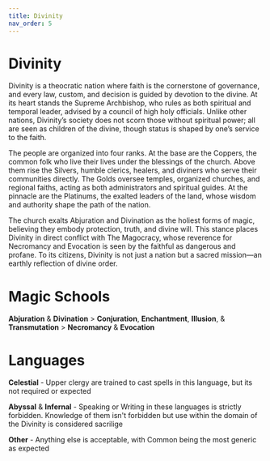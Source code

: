 ```yaml
---
title: Divinity
nav_order: 5
---
```


# Divinity

Divinity is a theocratic nation where faith is the cornerstone of governance, and every law, custom, and decision is guided by devotion to the divine. At its heart stands the Supreme Archbishop, who rules as both spiritual and temporal leader, advised by a council of high holy officials. Unlike other nations, Divinity’s society does not scorn those without spiritual power; all are seen as children of the divine, though status is shaped by one’s service to the faith.

The people are organized into four ranks. At the base are the Coppers, the common folk who live their lives under the blessings of the church. Above them rise the Silvers, humble clerics, healers, and diviners who serve their communities directly. The Golds oversee temples, organized churches, and regional faiths, acting as both administrators and spiritual guides. At the pinnacle are the Platinums, the exalted leaders of the land, whose wisdom and authority shape the path of the nation.

The church exalts Abjuration and Divination as the holiest forms of magic, believing they embody protection, truth, and divine will. This stance places Divinity in direct conflict with The Magocracy, whose reverence for Necromancy and Evocation is seen by the faithful as dangerous and profane. To its citizens, Divinity is not just a nation but a sacred mission—an earthly reflection of divine order.

# Magic Schools

**Abjuration** & **Divination** > **Conjuration**, **Enchantment**, **Illusion**, & **Transmutation** > **Necromancy** & **Evocation**

# Languages

**Celestial** - Upper clergy are trained to cast spells in this language, but its not required or expected

**Abyssal** & **Infernal** - Speaking or Writing in these languages is strictly forbidden.  Knowledge of them isn't forbidden but use within the domain of the Divinity is considered sacrilige

**Other** - Anything else is acceptable, with Common being the most generic as expected